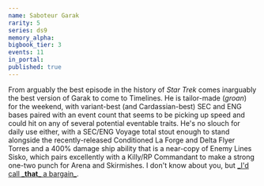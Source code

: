 ```yaml
---
name: Saboteur Garak
rarity: 5
series: ds9
memory_alpha:
bigbook_tier: 3
events: 11
in_portal:
published: true
---
```


From arguably the best episode in the history of _Star Trek_ comes inarguably the best version of Garak to come to Timelines. He is tailor-made (*groan*) for the weekend, with variant-best (and Cardassian-best) SEC and ENG bases paired with an event count that seems to be picking up speed and could hit on any of several potential eventable traits. He's no slouch for daily use either, with a SEC/ENG Voyage total stout enough to stand alongside the recently-released Conditioned La Forge and Delta Flyer Torres and a 400% damage ship ability that is a near-copy of Enemy Lines Sisko, which pairs excellently with a Killy/RP Commandant to make a strong one-two punch for Arena and Skirmishes. I don't know about you, but [_I'd call _](https://www.youtube.com/watch?v=TNCw_avF_Qg)[__that__](https://www.youtube.com/watch?v=TNCw_avF_Qg)[_ a bargain_](https://www.youtube.com/watch?v=TNCw_avF_Qg).
